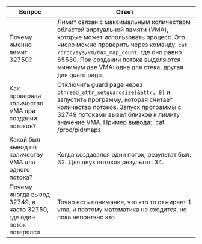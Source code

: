 | Вопрос | Ответ |
|--------|-------|
| Почему именно лимит 32750? | Лимит связан с максимальным количеством областей виртуальной памяти (VMA), которые может использовать процесс. Это число можно проверить через команду: `cat /proc/sys/vm/max_map_count`, где оно равно 65530. При создании потока выделяются минимум две VMA: одна для стека, другая для guard page. |
| Как проверяли количество VMA при создании потоков? | Отключить guard page через `pthread_attr_setguardsize(&attr, 0)` и запустить программу, которая считает количество потоков. Запуск программы с 32749 потоками вывел близкое к лимиту значение VMA. Пример вывода: `cat /proc/pid/maps | wc -l` → 65528. |
| Какой был вывод по количеству VMA для одного потока? | Когда создавался один поток, результат был:  32. Для двух потоков результат:  34. |
| Почему иногда вывод 32749, а часто 32750, где один поток потерялся| Точно есть понимание, что кто то отжирает 1 vma, и поэтому математика не сходится, но пока непонтяно кто |
